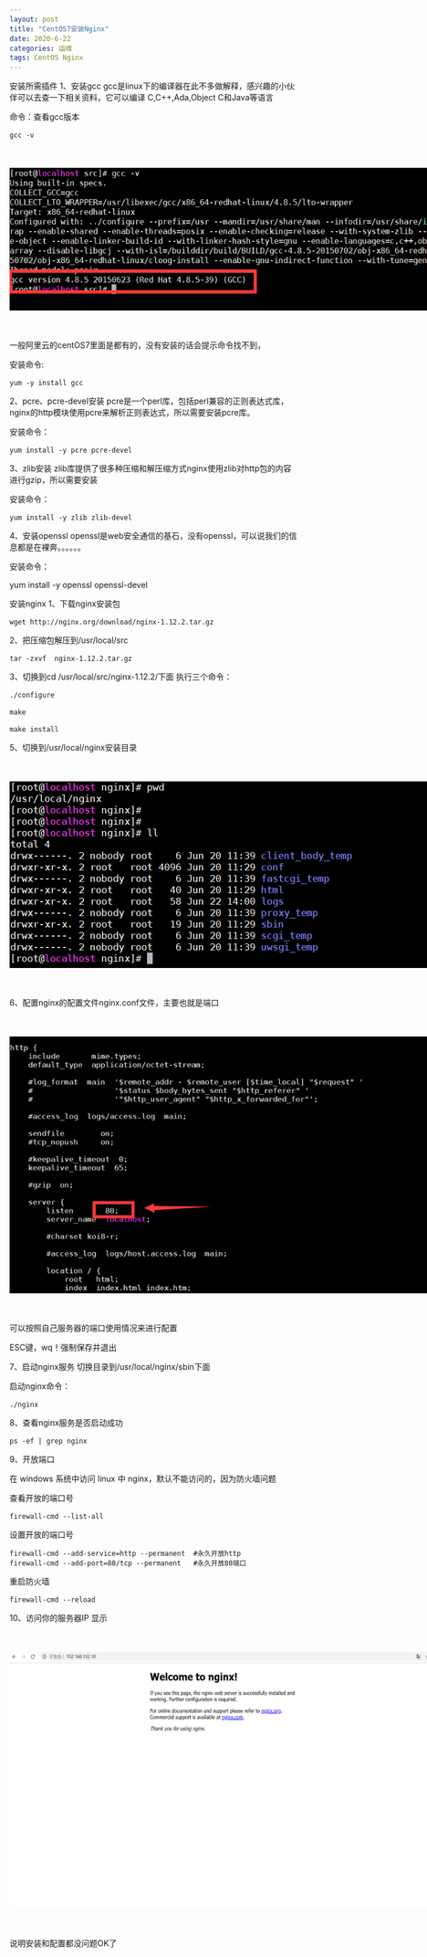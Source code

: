 ```yaml
---
layout: post
title: "CentOS7安装Nginx"
date: 2020-6-22
categories: 运维
tags: CentOS Nginx
--- 
```



安装所需插件
1、安装gcc
gcc是linux下的编译器在此不多做解释，感兴趣的小伙伴可以去查一下相关资料，它可以编译 C,C++,Ada,Object C和Java等语言

命令：查看gcc版本 

```
gcc -v
```

<div style="width:780px;height:250px;margin:50px auto">
    <img alt="gcc.png" src="/images/gcc.png" width="780" height="250"/>
</div>


一般阿里云的centOS7里面是都有的，没有安装的话会提示命令找不到，

安装命令:

```
yum -y install gcc
```



2、pcre、pcre-devel安装
pcre是一个perl库，包括perl兼容的正则表达式库，nginx的http模块使用pcre来解析正则表达式，所以需要安装pcre库。

安装命令：

```
yum install -y pcre pcre-devel
```


3、zlib安装
zlib库提供了很多种压缩和解压缩方式nginx使用zlib对http包的内容进行gzip，所以需要安装

安装命令：

```
yum install -y zlib zlib-devel
```

4、安装openssl
openssl是web安全通信的基石，没有openssl，可以说我们的信息都是在裸奔。。。。。。

安装命令：

yum install -y openssl openssl-devel
 

安装nginx
1、下载nginx安装包

```
wget http://nginx.org/download/nginx-1.12.2.tar.gz  
```

2、把压缩包解压到/usr/local/src

```
tar -zxvf  nginx-1.12.2.tar.gz
```

3、切换到cd /usr/local/src/nginx-1.12.2/下面
执行三个命令：

```
./configure
```
 
```
make
```

```
make install
```

5、切换到/usr/local/nginx安装目录

<div style="width:773px;height:327px;margin:50px auto">
    <img alt="nginx-l.png" src="/images/nginx-l.png" width="773" height="327"/>
</div>

6、配置nginx的配置文件nginx.conf文件，主要也就是端口

<div style="width:773px;height:450px;margin:50px auto">
    <img alt="nginx-p.png" src="/images/nginx-p.png" width="773" height="450"/>
</div>


可以按照自己服务器的端口使用情况来进行配置

ESC键，wq！强制保存并退出

7、启动nginx服务
切换目录到/usr/local/nginx/sbin下面



启动nginx命令：

```
./nginx
```

8、查看nginx服务是否启动成功

```
ps -ef | grep nginx
```

9、开放端口

在 windows 系统中访问 linux 中 nginx，默认不能访问的，因为防火墙问题

查看开放的端口号

```
firewall-cmd --list-all
```

设置开放的端口号

```
firewall-cmd --add-service=http --permanent  #永久开放http
firewall-cmd --add-port=80/tcp --permanent   #永久开放80端口
```

重启防火墙

```
firewall-cmd --reload
```

10、访问你的服务器IP
显示

<div style="width:780px;height:450px;margin:50px auto">
    <img alt="nginx-w.png" src="/images/nginx-w.png" width="780" height="450"/>
</div>

说明安装和配置都没问题OK了
